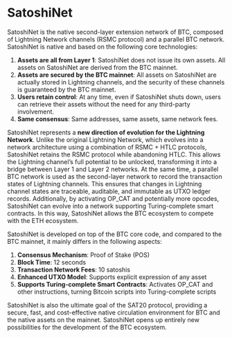 SatoshiNet
====

SatoshiNet is the native second-layer extension network of BTC, composed of Lightning Network channels (RSMC protocol) and a parallel BTC network.  
SatoshiNet is native and based on the following core technologies:

1. **Assets are all from Layer 1**: SatoshiNet does not issue its own assets. All assets on SatoshiNet are derived from the BTC mainnet.
2. **Assets are secured by the BTC mainnet**: All assets on SatoshiNet are actually stored in Lightning channels, and the security of these channels is guaranteed by the BTC mainnet.
3. **Users retain control**: At any time, even if SatoshiNet shuts down, users can retrieve their assets without the need for any third-party involvement.
4. **Same consensus**: Same addresses, same assets, same network fees.

SatoshiNet represents a **new direction of evolution for the Lightning Network**. Unlike the original Lightning Network, which evolves into a network architecture using a combination of RSMC + HTLC protocols, SatoshiNet retains the RSMC protocol while abandoning HTLC. This allows the Lightning channel’s full potential to be unlocked, transforming it into a bridge between Layer 1 and Layer 2 networks. At the same time, a parallel BTC network is used as the second-layer network to record the transaction states of Lightning channels. This ensures that changes in Lightning channel states are traceable, auditable, and immutable as UTXO ledger records. Additionally, by activating OP_CAT and potentially more opcodes, SatoshiNet can evolve into a network supporting Turing-complete smart contracts. In this way, SatoshiNet allows the BTC ecosystem to compete with the ETH ecosystem.

SatoshiNet is developed on top of the BTC core code, and compared to the BTC mainnet, it mainly differs in the following aspects:

1. **Consensus Mechanism**: Proof of Stake (POS)
2. **Block Time**: 12 seconds
3. **Transaction Network Fees**: 10 satoshis
4. **Enhanced UTXO Model**: Supports explicit expression of any asset
5. **Supports Turing-complete Smart Contracts**: Activates OP_CAT and other instructions, turning Bitcoin scripts into Turing-complete scripts

SatoshiNet is also the ultimate goal of the SAT20 protocol, providing a secure, fast, and cost-effective native circulation environment for BTC and the native assets on the mainnet. SatoshiNet opens up entirely new possibilities for the development of the BTC ecosystem.